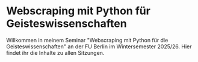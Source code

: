 # Webscraping mit Python für Geisteswissenschaften

Willkommen in meinem Seminar "Webscraping mit Python für die Geisteswissenschaften" an der FU Berlin im Wintersemester 2025/26. Hier findet ihr die Inhalte zu allen Sitzungen. 


```{tableofcontents}
```
